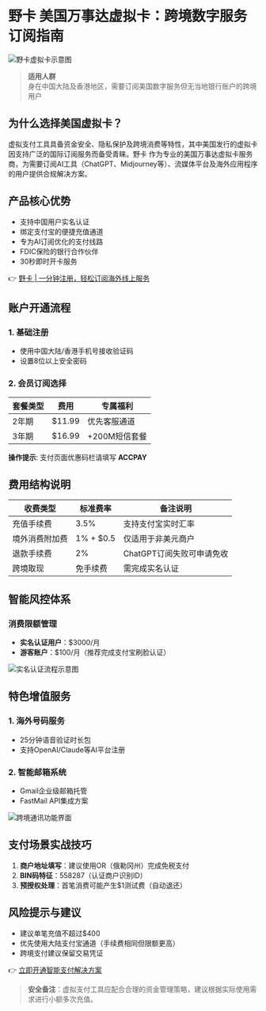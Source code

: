 # 野卡 美国万事达虚拟卡：跨境数字服务订阅指南

![野卡虚拟卡示意图]()

> **适用人群**  
> 身在中国大陆及香港地区，需要订阅美国数字服务但无当地银行账户的跨境用户

## 为什么选择美国虚拟卡？
虚拟支付工具具备资金安全、隐私保护及跨境消费等特性，其中美国发行的虚拟卡因支持广泛的国际订阅服务而备受青睐。野卡 作为专业的美国万事达虚拟卡服务商，为需要订阅AI工具（ChatGPT、Midjourney等）、流媒体平台及海外应用程序的用户提供合规解决方案。

## 产品核心优势
- 支持中国用户实名认证
- 绑定支付宝的便捷充值通道
- 专为AI订阅优化的支付线路
- FDIC保险的银行合作伙伴
- 30秒即时开卡服务

👉 [野卡 | 一分钟注册，轻松订阅海外线上服务](https://bbtdd.com/yeka)

## 账户开通流程
### 1. 基础注册
- 使用中国大陆/香港手机号接收验证码
- 设置8位以上安全密码

### 2. 会员订阅选择
| 套餐类型 | 费用    | 专属福利       |
|----------|---------|----------------|
| 2年期   | $11.99  | 优先客服通道   |
| 3年期   | $16.99  | +200M短信套餐  |

**操作提示**: 支付页面优惠码栏请填写 **ACCPAY**

## 费用结构说明
| 收费类型         | 标准费率           | 备注说明                     |
|------------------|--------------------|------------------------------|
| 充值手续费       | 3.5%               | 支持支付宝实时汇率           |
| 境外消费附加费   | 1% + $0.5          | 仅适用于非美元商户           |
| 退款手续费       | 2%                 | ChatGPT订阅失败可申请免收    |
| 跨境取现         | 免手续费           | 需完成实名认证               |

## 智能风控体系
### 消费限额管理
- **实名认证用户**：$3000/月
- **游客账户**：$100/月（推荐完成支付宝刷脸认证）

![实名认证流程示意图]()

## 特色增值服务
### 1. 海外号码服务
- 25分钟语音验证时长包
- 支持OpenAI/Claude等AI平台注册

### 2. 智能邮箱系统
- Gmail企业级邮箱托管
- FastMail API集成方案

![跨境通讯功能界面]()

## 支付场景实战技巧
1. **商户地址填写**：建议使用OR（俄勒冈州）完成免税支付
2. **BIN码特征**：558287（认证商户识别ID）
3. **预授权处理**：首笔消费可能产生$1测试费（自动退还）

## 风险提示与建议
- 建议单笔充值不超过$400
- 优先使用大陆支付宝通道（手续费相同但限额更高）
- 跨境支付建议保留交易凭证

👉 [立即开通智能支付解决方案](https://bbtdd.com/yeka)

> **安全备注**：虚拟支付工具应配合合理的资金管理策略，建议根据实际使用需求进行小额多次充值。